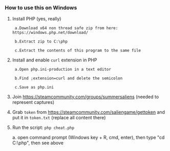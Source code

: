 ### How to use this on Windows

1. Install PHP (yes, really)

        a.Download x64 non thread safe zip from here: https://windows.php.net/download/
        
        b.Extract zip to C:\php
        
        c.Extract the contents of this program to the same file 
2. Install and enable `curl` extension in PHP
        
        a.Open php.ini-production in a text editor
        
        b.Find ;extension=curl and delete the semicolon
        
        c.Save as php.ini
3. Join https://steamcommunity.com/groups/summersaliens  (needed to represent captures)
4. Grab `token` from https://steamcommunity.com/saliengame/gettoken and put it in `token.txt` (replace all content there)
5. Run the script: `php cheat.php`
    
    a. open command prompt (Windows key + R, cmd, enter), then type "cd C:\php\", then see above
